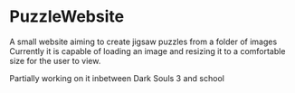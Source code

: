 # PuzzleWebsite
 A small website aiming to create jigsaw puzzles from a folder of images
 Currently it is capable of loading an image and resizing it to a comfortable size for the user to view.
 
Partially working on it inbetween Dark Souls 3 and school

